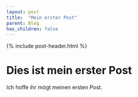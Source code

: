 ```yaml
---
layout: post
title:  "Mein erster Post"
parent: Blog
has_children: false
---
```


{% include post-header.html %}

# Dies ist mein erster Post

Ich hoffe ihr mögt meinen ersten Post.
